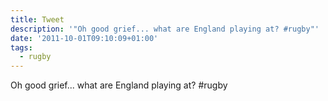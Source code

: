 ```yaml
---
title: Tweet
description: '"Oh good grief... what are England playing at? #rugby"'
date: '2011-10-01T09:10:09+01:00'
tags:
  - rugby
---
```

Oh good grief... what are England playing at? #rugby

